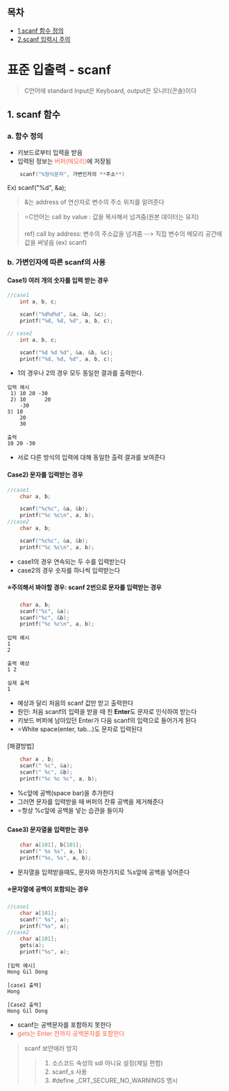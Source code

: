 ## 목차
- [1.scanf 함수 정의](#a-함수-정의)
- [2.scanf 입력시 주의](#b-가변인자에-따른-scanf의-사용)


# 표준 입출력 - scanf

> C언어에 standard Input은 Keyboard, output은 모니터(콘솔)이다

## 1. scanf 함수

### a. 함수 정의
- 키보드로부터 입력을 받음
- 입력된 정보는 <span style = "color: tomato"> 버퍼(메모리)</span>에 저장됨
```c
    scanf("%형식문자", 가변인자의 **주소**)
```

Ex) scanf("%d", &a);
> &는 address of 연산자로 변수의 주소 위치를 알려준다

> ⭐C언어는 call by value : 값을 복사해서 넘겨줌(원본 데이터는 유지)
> 
> ref) call by address: 변수의 주소값을 넘겨줌 --> 직접 변수의 메모리 공간에 값을 써넣음 (ex) scanf)

### b. 가변인자에 따른 scanf의 사용

#### Case1) 여러 개의 숫자를 입력 받는 경우

```c
//case1
    int a, b, c;

    scanf("%d%d%d", &a, &b, &c);
    printf("%d, %d, %d", a, b, c);

// case2
    int a, b, c;

    scanf("%d %d %d", &a, &b, &c);
    printf("%d, %d, %d", a, b, c);
```
- 1의 경우나 2의 경우 모두 동일한 결과를 출력한다.
```
입력 예시
 1) 10 20 -30
 2) 10      20
    -30
3) 10
    20
    30
```
```
출력
10 20 -30
```
- 서로 다른 방식의 입력에 대해 동일한 출력 결과를 보여준다
#### Case2) 문자를 입력받는 경우
```c
//case1
    char a, b;

    scanf("%c%c", &a, &b);
    printf("%c %c\n", a, b);
//case2
    char a, b;

    scanf("%c%c", &a, &b);
    printf("%c %c\n", a, b);
```
- case1의 경우 연속되는 두 수를 입력받는다
- case2의 경우 숫자를 하나씩 입력받는다

#### ⭐주의해서 봐야할 경우: scanf 2번으로 문자를 입력받는 경우
```c
    char a, b;
    scanf("%c", &a);
    scanf("%c", &b);
    printf("%c %c\n", a, b);
```

```
입력 예시
1
2

출력 예상
1 2

실제 출력
1

```
- 예상과 달리 처음의 scanf 값만 받고 출력한다
- 원인: 처음 scanf의 입력을 받을 때 친 **Enter**도 문자로 인식하여 받는다
- 키보드 버퍼에 남아있던 Enter가 다음 scanf의 입력으로 들어가게 된다
- ⭐White space(enter, tab...)도 문자로 입력된다

[해결방법]
```c
    char a , b;
    scanf(" %c", &a);
    scanf(" %c", &b);
    printf("%c %c %c", a, b);
```
- %c앞에 공백(space bar)을 추가한다
- 그러면 문자를 입력받을 때 버퍼의 잔류 공백을 제거해준다
- ⭐항상 %c앞에 공백을 넣는 습관을 들이자

#### Case3) 문자열을 입력받는 경우
```c
    char a[101], b[101];
    scanf(" %s %s", a, b);
    printf("%s, %s", a, b);
```
- 문자열을 입력받을때도, 문자와 마찬가지로 %s앞에 공백을 넣어준다

#### ⭐문자열에 공백이 포함되는 경우
```c
//case1
    char a[101];
    scanf(" %s", a);
    printf("%s", a);
//case2
    char a[101];
    gets(a);
    printf("%s", a);
```
```
[입력 예시]
Hong Gil Dong

[case1 출력]
Hong

[Case2 출력]
Hong Gil Dong
```
- scanf는 공백문자를 포함하지 못한다
- <span style="color:tomato">gets는 Enter 전까지 공백문자를 포함한다</span>

> scanf 보안에러 방지
>> 1. 소스코드 속성의 sdl 아니요 설정(제일 편함)
>> 2. scanf_s 사용
>> 3. #define _CRT_SECURE_NO_WARNINGS 명시
